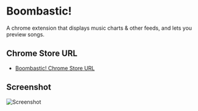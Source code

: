# Boombastic!
A chrome extension that displays music charts & other feeds, and lets you preview songs.

## Chrome Store URL
* [Boombastic! Chrome Store URL](https://chrome.google.com/webstore/detail/boombastic/oiebiojhhafjfnbelgcfdbejekdomcel?hl=en-US)

## Screenshot
![Screenshot](https://lh3.googleusercontent.com/q_HOZL-41-bbmS_5A1SY_VCzpmlR8BVU6pjC3C6XRUY0Ew_oCFAsNcihGjCoJORXums9GsYwvA=s1280-h800-e365-rw "Boombastic!")

